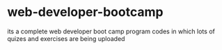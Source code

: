 # web-developer-bootcamp
its a complete web developer boot camp program codes in which lots of quizes and exercises are being uploaded 

